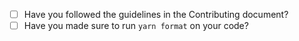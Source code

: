 <!-- You can erase any parts of this template not applicable to your Pull Request. -->
<!-- If this fixes a certain issue (issue #3 for example), please write `Fixes #3` for example. -->

* [ ] Have you followed the guidelines in the Contributing document?
* [ ] Have you made sure to run `yarn format` on your code?
